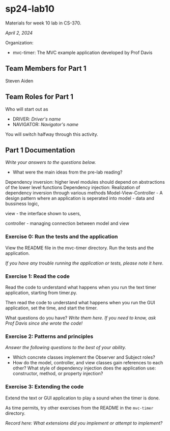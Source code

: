 # sp24-lab10
Materials for week 10 lab in CS-370.

_April 2, 2024_

Organization:
* mvc-timer: The MVC example application developed by Prof Davis

## Team Members for Part 1
Steven
Aiden

## Team Roles for Part 1
Who will start out as
* DRIVER: _Driver's name_
* NAVIGATOR: _Navigator's name_

You will switch halfway through this activity.

## Part 1 Documentation

_Write your answers to the questions below._

* What were the main ideas from the pre-lab reading?

Dependency inversion: higher level modules should depend on abstractions of the lower level functions
Dependency injection: Realization of dependency inversion through various methods
Model-View-Controller - A design pattern where an application is seperated into model - data and bussiness logic,

view - the interface shown to users,

controller - managing connection between model and view
### Exercise 0: Run the tests and the application
View the README file in the mvc-timer directory. Run the tests and the application.

_If you have any trouble running the application or tests, please note it here._

### Exercise 1: Read the code
Read the code to understand what happens when you run the text timer application, starting from timer.py. 

Then read the code to understand what happens when you run the GUI application, set the time, and start the timer.

What questions do you have? _Write them here. If you need to know, ask Prof Davis since she wrote the code!_

### Exercise 2: Patterns and principles
_Answer the following questions to the best of your ability._
* Which concrete classes implement the Observer and Subject roles?
* How do the model, controller, and view classes gain references to each other? What style of dependency injection does the application use: constructor, method, or property injection?

### Exercise 3: Extending the code
Extend the text or GUI application to play a sound when the timer is done.

As time permits, try other exercises from the README in the `mvc-timer` directory.

_Record here: What extensions did you implement or attempt to implement?_
